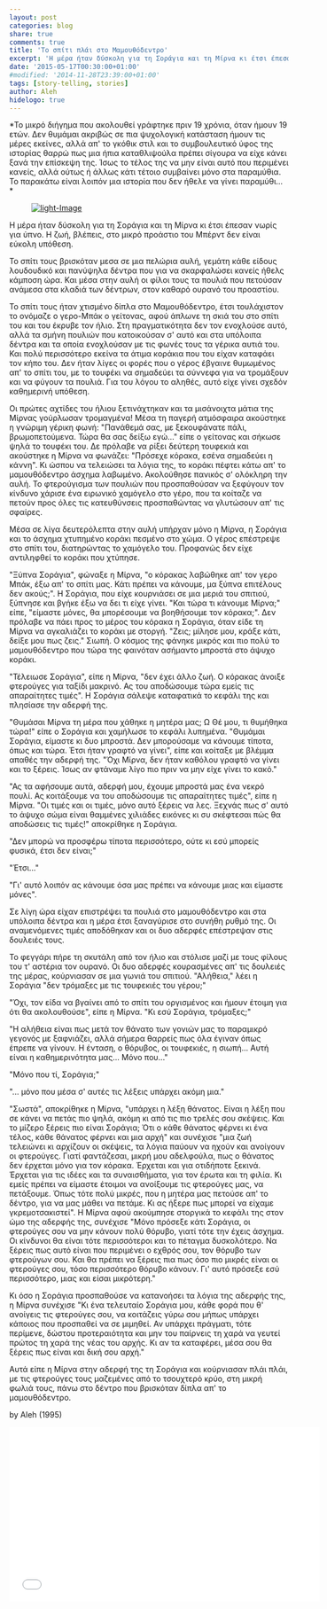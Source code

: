 ```yaml
---
layout: post
categories: blog
share: true
comments: true
title: 'Το σπίτι πλάι στο Μαμουθόδεντρο'
excerpt: 'Η μέρα ήταν δύσκολη για τη Σοράγια και τη Μίρνα κι έτσι έπεσαν νωρίς για ύπνο. Η ζωή, βλέπεις, στο μικρό προάστιο του Μπέρντ δεν είναι εύκολη υπόθεση.'
date: '2015-05-17T00:30:00+01:00'
#modified: '2014-11-28T23:39:00+01:00'
tags: [story-telling, stories]
author: Aleh
hidelogo: true
---
```

*Το μικρό διήγημα που ακολουθεί γράφτηκε πριν 19 χρόνια, όταν ήμουν 19 ετών. Δεν θυμάμαι ακριβώς σε πια ψυχολογική κατάσταση ήμουν τις μέρες εκείνες, αλλά απ' το γκόθικ στιλ και το συμβουλευτικό ύφος της ιστορίας θαρρώ πως μια ήπια καταθλιψούλα πρέπει σίγουρα να είχε κάνει ξανά την επίσκεψη της. Ίσως το τέλος της να μην είναι αυτό που περιμένει κανείς, αλλά ούτως ή άλλως κάτι τέτοιο συμβαίνει μόνο στα παραμύθια. Το παρακάτω είναι λοιπόν μια ιστορία που δεν ήθελε να γίνει παραμύθι... *

<figure>
    <a href="/images/posts/stories/mammothtree.png"><img src="/images/posts/stories/mammothtree.png" alt="light-Image" class="center"/></a>
</figure>

Η μέρα ήταν δύσκολη για τη Σοράγια και τη Μίρνα κι έτσι έπεσαν νωρίς για ύπνο. Η ζωή, βλέπεις, στο μικρό προάστιο του Μπέρντ δεν είναι εύκολη υπόθεση.

Το σπίτι τους βρισκόταν μεσα σε μια πελώρια αυλή, γεμάτη κάθε είδους λουδουδικό και πανύψηλα δέντρα που για να σκαρφαλώσει κανείς ήθελς κάμποση ώρα. Και μέσα στην αυλή οι φίλοι τους τα πουλιά που πετούσαν ανάμεσα στα κλαδιά των δέντρων, στον καθαρό ουρανό του προαστίου.

Το σπίτι τους ήταν χτισμένο δίπλα στο Μαμουθόδεντρο, έτσι τουλάχιστον το ονόμαζε ο γερο-Μπάκ ο γείτονας, αφού άπλωνε τη σκιά του στο σπίτι του και του έκρυβε τον ήλιο. Στη πραγματικότητα δεν τον ενοχλούσε αυτό, αλλά τα σμήνη πουλιών που κατοικούσαν σ' αυτό και στα υπόλοιπα δέντρα και τα οποία ενοχλούσαν με τις φωνές τους τα γέρικα αυτιά του. Και πολύ περισσότερο εκείνα τα άτιμα κοράκια που του είχαν καταφάει τον κήπο του. Δεν ήταν λίγες οι φορές που ο γέρος έβγαινε θυμωμένος απ' το σπίτι του, με το τουφέκι να σημαδεύει τα σύννεφα για να τρομάξουν και να φύγουν τα πουλιά. Για του λόγου το αληθές, αυτό είχε γίνει σχεδόν καθημερινή υπόθεση.

Οι πρώτες αχτίδες του ήλιου ξετινάχτηκαν και τα μισάνοιχτα μάτια της Μίρνας γούρλωσαν τρομαγμένα! Μέσα τη παγερή ατμόσφαιρα ακούστηκε η γνώριμη γέρικη φωνή: "Πανάθεμά σας, με ξεκουφάνατε πάλι, βρωμοπετούμενα. Τώρα θα σας δείξω εγώ..." είπε ο γείτονας και σήκωσε ψηλά το τουφέκι του. Δε πρόλαβε να ρίξει δεύτερη τουφεκιά και ακούστηκε η Μίρνα να φωνάζει: "Πρόσεχε κόρακα, εσένα σημαδεύει η κάννη". Κι ώσπου να τελειώσει τα λόγια της, το κοράκι πέφτει κάτω απ' το μαμουθόδεντρο άσχημα λαβωμένο. Ακολούθησε πανικός σ' ολόκληρη την αυλή. Το φτερούγισμα των πουλιών που προσπαθούσαν να ξεφύγουν τον κίνδυνο χάρισε ένα ειρωνικό χαμόγελο στο γέρο, που τα κοίταζε να πετούν προς όλες τις κατευθύνσεις προσπαθώντας να γλυτώσουν απ' τις σφαίρες.

Μέσα σε λίγα δευτερόλεπτα στην αυλή υπήρχαν μόνο η Μίρνα, η Σοράγια και το άσχημα χτυπημένο κοράκι πεσμένο στο χώμα. Ο γέρος επέστρεψε στο σπίτι του, διατηρώντας το χαμόγελο του. Προφανώς δεν είχε αντιληφθεί το κοράκι που χτύπησε. 

"Ξύπνα Σοράγια", φώναξε η Μίρνα, "ο κόρακας λαβώθηκε απ' τον γερο Μπάκ, έξω απ' το σπίτι μας. Κάτι πρέπει να κάνουμε, μα ξύπνα επιτέλους δεν ακούς;". Η Σοράγια, που είχε κουρνιάσει σε μια μεριά του σπιτιού, ξύπνησε και βγήκε έξω να δει τι είχε γίνει. "Και τώρα τι κάνουμε Μίρνα;" είπε, "είμαστε μόνες, θα μπορέσουμε να βοηθήσουμε τον κόρακα;". Δεν πρόλαβε να πάει προς το μέρος του κόρακα η Σοράγια, όταν είδε τη Μίρνα να αγκαλιάζει το κοράκι με στοργή. "Ζεις; μίλησε μου, κράξε κάτι, δείξε μου πως ζεις." Σιωπή. Ο κόσμος της φάνηκε μικρός και πιο πολύ το μαμουθόδεντρο που τώρα της φαινόταν ασήμαντο μπροστά στο άψυχο κοράκι.

"Τέλειωσε Σοράγια", είπε η Μίρνα, "δεν έχει άλλο ζωή. Ο κόρακας άνοιξε φτερούγες για ταξίδι μακρινό. Ας του αποδώσουμε τώρα εμείς τις απαραίτητες τιμές". Η Σοράγια σάλεψε καταφατικά το κεφάλι της και πλησίασε την αδερφή της. 

"Θυμάσαι Μίρνα τη μέρα που χάθηκε η μητέρα μας; Ω Θέ μου, τι θυμήθηκα τώρα!" είπε ο Σοράγια και χαμήλωσε το κεφάλι λυπημένα. "Θυμάμαι Σοράγια, είμαστε κι δυο μπροστά. Δεν μπορούσαμε να κάνουμε τίποτα, όπως και τώρα. Έτσι ήταν γραφτό να γίνει", είπε και κοίταξε με βλέμμα απαθές την αδερφή της. "Όχι Μίρνα, δεν ήταν καθόλου γραφτό να γίνει και το ξέρεις. Ίσως αν φτάναμε λίγο πιο πριν να μην είχε γίνει το κακό."

"Ας τα αφήσουμε αυτά, αδερφή μου, έχουμε μπροστά μας ένα νεκρό πουλί. Ας κοιτάξουμε να του αποδώσουμε τις απαραίτητες τιμές", είπε η Μίρνα. "Οι τιμές και οι τιμές, μόνο αυτό ξέρεις να λες. Ξεχνάς πως σ' αυτό το άψυχο σώμα είναι θαμμένες χιλιάδες εικόνες κι συ σκέφτεσαι πώς θα αποδώσεις τις τιμές!" αποκρίθηκε η Σοράγια.

"Δεν μπορώ να προσφέρω τίποτα περισσότερο, ούτε κι εσύ μπορείς φυσικά, έτσι δεν είναι;"

"Έτσι..."

"Γι' αυτό λοιπόν ας κάνουμε όσα μας πρέπει να κάνουμε μιας και είμαστε μόνες".

Σε λίγη ώρα είχαν επιστρέψει τα πουλιά στο μαμουθόδεντρο και στα υπόλοιπα δέντρα και η μέρα έτσι ξαναγύρισε στο συνήθη ρυθμό της. Οι αναμενόμενες τιμές αποδόθηκαν και οι δυο αδερφές επέστρεψαν στις δουλειές τους.

Το φεγγάρι πήρε τη σκυτάλη από τον ήλιο και στόλισε μαζί με τους φίλους του τ' αστέρια τον ουρανό. Οι δυο αδερφές κουρασμένες απ' τις δουλειές της μέρας, κούρνιασαν σε μια γωνιά του σπιτιού. "Αλήθεια," λέει η Σοράγια "δεν τρόμαξες με τις τουφεκιές του γέρου;"

"Όχι, τον είδα να βγαίνει από το σπίτι του οργισμένος και ήμουν έτοιμη για ότι θα ακολουθούσε", είπε η Μίρνα. "Κι εσύ Σοράγια, τρόμαξες;"

"Η αλήθεια είναι πως μετά τον θάνατο των γονιών μας το παραμικρό γεγονός με ξαφνιάζει, αλλά σήμερα θαρρείς πως όλα έγιναν όπως έπρεπε να γίνουν. Η ένταση, ο θόρυβος, οι τουφεκιές, η σιωπή... Αυτή είναι η καθημερινότητα μας... Μόνο που..."

"Μόνο που τί, Σοράγια;"

"... μόνο που μέσα σ' αυτές τις λέξεις υπάρχει ακόμη μια."

"Σωστά", αποκρίθηκε η Μίρνα, "υπάρχει η λέξη θάνατος. Είναι η λέξη που σε κάνει να πετάς πιο ψηλά, ακόμη κι από τις πιο τρελές σου σκέψεις. Και το μίζερο ξέρεις πιο είναι Σοράγια; Ότι ο κάθε θάνατος φέρνει κι ένα τέλος, κάθε θάνατος φέρνει και μια αρχή" και συνέχισε "μια ζωή τελειώνει κι αρχίζουν οι σκέψεις, τα λόγια παύουν να ηχούν και ανοίγουν οι φτερούγες. Γιατί φαντάζεσαι, μικρή μου αδελφούλα, πως ο θάνατος δεν έρχεται μόνο για τον κόρακα. Έρχεται και για οτιδήποτε ξεκινά. Έρχεται για τις ιδέες και τα συναισθήματα, για τον έρωτα και τη φιλία. Κι εμείς πρέπει να είμαστε έτοιμοι να ανοίξουμε τις φτερούγες μας, να πετάξουμε. Όπως τότε πολύ μικρές, που η μητέρα μας πετούσε απ' το δέντρο, για να μας μάθει να πετάμε. Κι ας ήξερε πως μπορεί να είχαμε γκρεμοτσακιστεί". Η Μίρνα αφού ακούμπησε στοργικά το κεφάλι της στον ώμο της αδερφής της, συνέχισε "Μόνο πρόσεξε κάτι Σοράγια, οι φτερούγες σου να μην κάνουν πολύ θόρυβο, γιατί τότε την έχεις άσχημα. Οι κίνδυνοι θα είναι τότε περισσότεροι και το πέταγμα δυσκολότερο. Να ξέρεις πως αυτό είναι που περιμένει ο εχθρός σου, τον θόρυβο των φτερούγων σου. Και θα πρέπει να ξέρεις πια πως όσο πιο μικρές είναι οι φτερούγες σου, τόσο περισσότερο θόρυβο κάνουν. Γι' αυτό πρόσεξε εσύ περισσότερο, μιας και είσαι μικρότερη."

Κι όσο η Σοράγια προσπαθούσε να κατανοήσει τα λόγια της αδερφής της, η Μίρνα συνέχισε "Κι ένα τελευταίο Σοράγια μου, κάθε φορά που θ' ανοίγεις τις φτερούγες σου, να κοιτάζεις γύρω σου μήπως υπάρχει κάποιος που προσπαθεί να σε μιμηθεί. Αν υπάρχει πράγματι, τότε περίμενε, δώστου προτεραιότητα και μην του παίρνεις τη χαρά να γευτεί πρώτος τη χαρά της νέας του αρχής. Κι αν τα καταφέρει, μέσα σου θα ξέρεις πως είναι και δική σου αρχή."

Αυτά είπε η Μίρνα στην αδερφή της τη Σοράγια και κούρνιασαν πλάι πλάι, με τις φτερούγες τους μαζεμένες από το τσουχτερό κρύο, στη μικρή φωλιά τους, πάνω στο δέντρο που βρισκόταν δίπλα απ' το μαμουθόδεντρο.


by Aleh (1995)

<iframe width="560" height="315" src="//www.youtube.com/embed/WXFvSE7GBbs" frameborder="0" allowfullscreen>&nbsp;</iframe>



